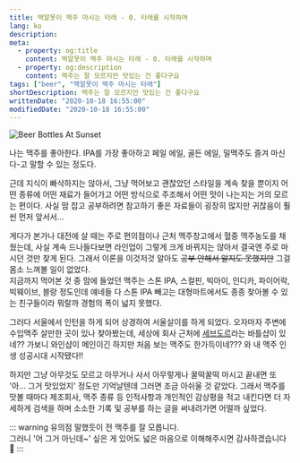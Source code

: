 ```yaml
---
title: 맥알못이 맥주 마시는 타래 - 0. 타래를 시작하며
lang: ko
description: 
meta:
  - property: og:title
    content: 맥알못이 맥주 마시는 타래 - 0. 타래를 시작하며
  - property: og:description
    content: 맥주는 잘 모르지만 맛있는 건 좋다구요
tags: ["beer", "맥알못이 맥주 마시는 타래"]
shortDescription: 맥주는 잘 모르지만 맛있는 건 좋다구요
writtenDate: "2020-10-18 16:55:00"
modifiedDate: "2020-10-18 16:55:00"
---
```


![Beer Bottles At Sunset](/images/beer-background.jpg)

나는 맥주를 좋아한다. IPA를 가장 좋아하고 페일 에일, 골든 에일, 밀맥주도 즐겨 마신다-고 말할 수 있는 정도다.

근데 지식이 빠삭하지는 않아서, 그냥 먹어보고 괜찮았던 스타일을 계속 찾을 뿐이지 어떤 종류에 어떤 재료가 들어가고 어떤 방식으로 주조해서 어떤 맛이 나는지는 거의 모르는 편이다. 사실 맘 잡고 공부하려면 참고하기 좋은 자료들이 굉장히 많지만 귀찮음이 훨씬 먼저 앞서서...

게다가 본가나 대전에 살 때는 주로 편의점이나 근처 맥주창고에서 혈중 맥주농도를 채웠는데, 사실 계속 드나들다보면 라인업이 그렇게 크게 바뀌지는 않아서 결국엔 주로 마시던 것만 찾게 된다. 그래서 이론을 이것저것 알아도 ~~공부 안해서 알지도 못했지만~~ 그걸 몸소 느껴볼 일이 없었다.  
지금까지 먹어본 것 중 맘에 들었던 맥주는 스톤 IPA, 스컬핀, 빅아이, 인디카, 파이어락, 빅웨이브, 블랑 정도인데 얘네들 다 스톤 IPA 빼고는 대형마트에서도 종종 찾아볼 수 있는 친구들이라 뭐랄까 경험의 폭이 넓지 못했다.

그러다 서울에서 인턴을 하게 되어 상경하여 서울살이를 하게 되었다. 오자마자 주변에 수입맥주 살만한 곳이 있나 찾아봤는데, 세상에 회사 근처에 [세브도르](https://www.instagram.com/cepd_or/?hl=ko)라는 바틀샵이 있네?? 가보니 와인샵이 메인이긴 하지만 처음 보는 맥주도 한가득이네??? 와 내 맥주 인생 성공시대 시작됐다!!

하지만 그냥 아무것도 모르고 아무거나 사서 아무렇게나 꿀떡꿀떡 마시고 끝내면 또 '아... 그거 맛있었지' 정도만 기억날텐데 그러면 조금 아쉬울 것 같았다. 그래서 맥주를 맛볼 때마다 제조회사, 맥주 종류 등 인적사항과 개인적인 감상평을 적고 내킨다면 더 자세하게 검색을 하며 소소한 기록 및 공부를 하는 글을 써내려가면 어떨까 싶었다.

::: warning 유의점
말했듯이 전 맥주를 잘 모릅니다.  
그러니 '어 그거 아닌데~' 싶은 게 있어도 넓은 마음으로 이해해주시면 감사하겠습니다 🙏
:::
